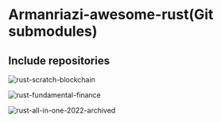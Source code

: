# Armanriazi-awesome-rust(Git submodules)

## Include repositories

![rust-scratch-blockchain](https://github.com/armanriazi/rust-scratch-blockchain)

![rust-fundamental-finance](https://github.com/armanriazi/rust-fundamental-finance)

![rust-all-in-one-2022-archived](https://github.com/armanriazi/rust-all-in-one-2022-archived)
